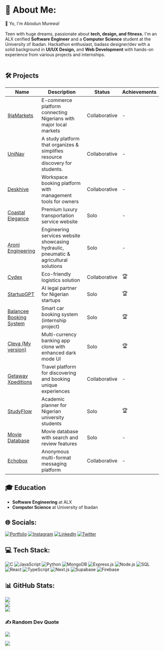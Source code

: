 # 💫 About Me:
👋 Yo, I'm Abiodun Murewa!<br><br>Teen with huge dreams, passionate about **tech, design, and fitness.** I'm an ALX cerified **Software Engineer** and a **Computer Science** student at the University of Ibadan. Hackathon enthusiast, badass designer/dev with a solid background in **UI/UX Design,** and **Web Development** with hands-on experience from various projects and internships.<br><br>

## 🛠️ **Projects**

| Name | Description | Status | Achievements |
|------|-------------|--------|--------------|
| [9jaMarkets](https://www.9jamarkets.com/) | E-commerce platform connecting Nigerians with major local markets | Collaborative | - |
| [UniNav](https://uninav.live/) | A study platform that organizes & simplifies resource discovery for students. | Collaborative | - |
| [Deskhive](https://deskhive.ng/) | Workspace booking platform with management tools for owners | Collaborative | - |
| [Coastal Elegance](https://www.coastalelegance.co.za/) | Premium luxury transportation service website | Solo | - |
| [Aroni Engineering](http://aroni-engineering.com/) | Engineering services website showcasing hydraulic, pneumatic & agricultural solutions | Solo | - |
| [Cydex](https://cydex-omega.vercel.app/) | Eco-friendly logistics solution | Collaborative | 🏆 |
| [StartupGPT](https://startupgpt.vercel.app/) | AI legal partner for Nigerian startups | Solo | 🏆 |
| [Balancee Booking System](https://balancee-booking.vercel.app/) | Smart car booking system (internship project) | Solo | 🏆 |
| [Cleva (My version)](https://cleava.vercel.app/home) | Multi-currency banking app clone with enhanced dark mode UI | Solo | 🏆 |
| [Getaway Xpeditions](https://getaway-xpeditions.vercel.app/) | Travel platform for discovering and booking unique experiences | Collaborative | - |
| [StudyFlow](https://studyflow-five.vercel.app/) | Academic planner for Nigerian university students | Solo | 🏆 |
| [Movie Database](https://movieminglereview.netlify.app/) | Movie database with search and review features | Solo | - |
| [Echobox](https://echobox-ten.vercel.app/) | Anonymous multi-format messaging platform | Collaborative | - |

## 🎓 **Education**
- **Software Engineering** at ALX
- **Computer Science** at University of Ibadan

## 🌐 Socials:
[![Portfolio](https://img.shields.io/badge/Behance-1769ff?logo=behance&logoColor=white)](https://behance.net/https://www.behance.net/cybersmith) 
[![Instagram](https://img.shields.io/badge/Instagram-%23E4405F.svg?logo=Instagram&logoColor=white)](https://instagram.com/https://www.instagram.com/cybersmith_studios/) 
[![LinkedIn](https://img.shields.io/badge/LinkedIn-%230077B5.svg?logo=linkedin&logoColor=white)](https://linkedin.com/in/https://www.linkedin.com/in/oluwamurewa/) 
[![Twitter](https://img.shields.io/badge/Twitter-%23000000.svg?logo=X&logoColor=white)](https://x.com/_cybersmith)

## 💻 Tech Stack:
![C](https://img.shields.io/badge/c-%2300599C.svg?style=for-the-badge&logo=c&logoColor=white) ![JavaScript](https://img.shields.io/badge/javascript-%23323330.svg?style=for-the-badge&logo=javascript&logoColor=%23F7DF1E) ![Python](https://img.shields.io/badge/python-3670A0?style=for-the-badge&logo=python&logoColor=ffdd54) ![MongoDB](https://img.shields.io/badge/mongodb-%2347A248.svg?style=for-the-badge&logo=mongodb&logoColor=white) ![Express.js](https://img.shields.io/badge/express.js-%23404d59.svg?style=for-the-badge&logo=express&logoColor=%2361DAFB) ![Node.js](https://img.shields.io/badge/node.js-%23339933.svg?style=for-the-badge&logo=node.js&logoColor=white) ![SQL](https://img.shields.io/badge/sql-%2300758F.svg?style=for-the-badge&logo=postgresql&logoColor=white) ![React](https://img.shields.io/badge/react-%2320232a.svg?style=for-the-badge&logo=react&logoColor=%2361DAFB) ![TypeScript](https://img.shields.io/badge/typescript-%23007ACC.svg?style=for-the-badge&logo=typescript&logoColor=white) ![Next.js](https://img.shields.io/badge/next.js-%23000000.svg?style=for-the-badge&logo=next.js&logoColor=white) ![Supabase](https://img.shields.io/badge/supabase-%233ECF8E.svg?style=for-the-badge&logo=supabase&logoColor=white) ![Firebase](https://img.shields.io/badge/firebase-%23039BE5.svg?style=for-the-badge&logo=firebase&logoColor=white)

## 📊 GitHub Stats:
![](https://github-readme-stats.vercel.app/api?username=Psybah&theme=dark&hide_border=false&include_all_commits=false&count_private=false)<br/>
![](https://github-readme-streak-stats.herokuapp.com/?user=Psybah&theme=dark&hide_border=false)<br/>
![](https://github-readme-stats.vercel.app/api/top-langs/?username=Psybah&theme=dark&hide_border=false&include_all_commits=false&count_private=false&layout=compact)


### ✍️ Random Dev Quote
![](https://quotes-github-readme.vercel.app/api?type=horizontal&theme=radical)


[![](https://visitcount.itsvg.in/api?id=Psybah&icon=0&color=13)](https://visitcount.itsvg.in)

<!-- Proudly created with GPRM ( https://gprm.itsvg.in ) -->

<!---
Psybah/Psybah is a ✨ special ✨ repository because its `README.md` (this file) appears on your GitHub profile.
You can click the Preview link to take a look at your changes.
--->

